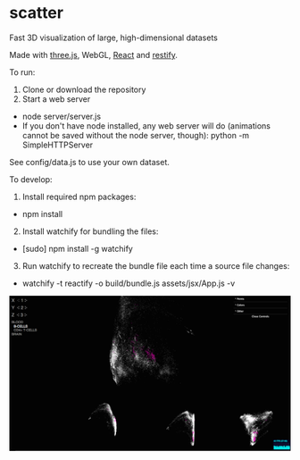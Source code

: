 # scatter
Fast 3D visualization of large, high-dimensional datasets

Made with [three.js](http://threejs.org), WebGL, [React](https://facebook.github.io/react) and [restify](https://github.com/restify/node-restify).

To run:

1. Clone or download the repository
2. Start a web server
  * node server/server.js
  * If you don't have node installed, any web server will do (animations cannot be saved without the node server, though): python -m SimpleHTTPServer

See config/data.js to use your own dataset.

To develop:

1. Install required npm packages:
  * npm install
2. Install watchify for bundling the files:
  * [sudo] npm install -g watchify
3. Run watchify to recreate the bundle file each time a source file changes:
  * watchify -t reactify -o build/bundle.js assets/jsx/App.js -v

![screenshot](https://raw.githubusercontent.com/juhis/scatter/master/assets/images/screenshot.png)
